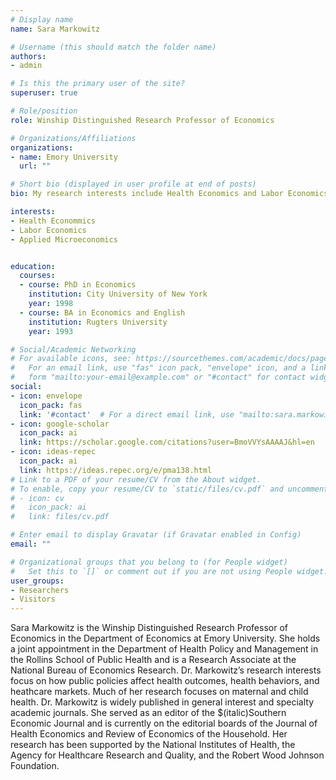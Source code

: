 ```yaml
---
# Display name
name: Sara Markowitz

# Username (this should match the folder name)
authors:
- admin

# Is this the primary user of the site?
superuser: true

# Role/position
role: Winship Distinguished Research Professor of Economics

# Organizations/Affiliations
organizations:
- name: Emory University
  url: ""

# Short bio (displayed in user profile at end of posts)
bio: My research interests include Health Economics and Labor Economics.

interests:
- Health Econommics
- Labor Economics
- Applied Microeconomics


education:
  courses:
  - course: PhD in Economics
    institution: City University of New York
    year: 1998
  - course: BA in Economics and English 
    institution: Rugters University
    year: 1993

# Social/Academic Networking
# For available icons, see: https://sourcethemes.com/academic/docs/page-builder/#icons
#   For an email link, use "fas" icon pack, "envelope" icon, and a link in the
#   form "mailto:your-email@example.com" or "#contact" for contact widget.
social:
- icon: envelope
  icon_pack: fas
  link: '#contact'  # For a direct email link, use "mailto:sara.markowitz@emory.edu".
- icon: google-scholar
  icon_pack: ai
  link: https://scholar.google.com/citations?user=BmoVVYsAAAAJ&hl=en
- icon: ideas-repec
  icon_pack: ai
  link: https://ideas.repec.org/e/pma138.html
# Link to a PDF of your resume/CV from the About widget.
# To enable, copy your resume/CV to `static/files/cv.pdf` and uncomment the lines below.
# - icon: cv
#   icon_pack: ai
#   link: files/cv.pdf

# Enter email to display Gravatar (if Gravatar enabled in Config)
email: ""

# Organizational groups that you belong to (for People widget)
#   Set this to `[]` or comment out if you are not using People widget.
user_groups:
- Researchers
- Visitors
---
```


Sara Markowitz is the Winship Distinguished Research Professor of Economics in the Department of Economics at Emory University.  She holds a joint appointment in the Department of Health Policy and Management in the Rollins School of Public Health and is a Research Associate at the National Bureau of Economics Research.  Dr. Markowitz’s research interests focus on how public policies affect health outcomes, health behaviors, and heathcare markets.  Much of her research focuses on maternal and child health.  Dr. Markowitz is widely published in general interest and specialty academic journals.  She served as an editor of the $(italic)Southern Economic Journal and is currently on the editorial boards of the Journal of Health Economics and Review of Economics of the Household.  Her research has been supported by the National Institutes of Health, the Agency for Healthcare Research and Quality, and the Robert Wood Johnson Foundation.
